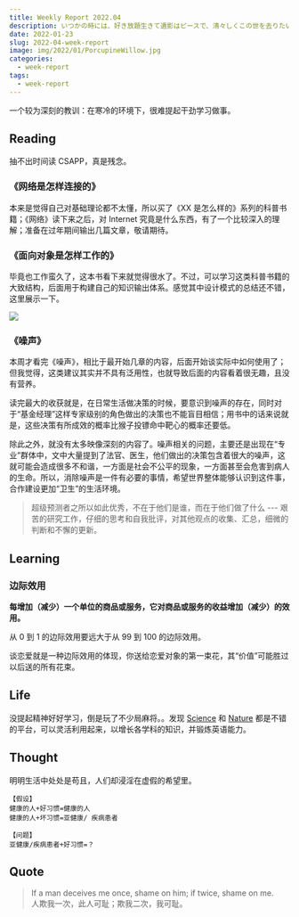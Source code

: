 ```yaml
---
title: Weekly Report 2022.04
description: いつかの時には、好き放題生きて遺影はピースで、清々しくこの世を去りたい
date: 2022-01-23
slug: 2022-04-week-report
image: img/2022/01/PorcupineWillow.jpg
categories:
  - week-report
tags:
  - week-report
---
```


一个较为深刻的教训：在寒冷的环境下，很难提起干劲学习做事。

## Reading

抽不出时间读 CSAPP，真是残念。

### 《网络是怎样连接的》

本来是觉得自己对基础理论都不太懂，所以买了《XX 是怎么样的》系列的科普书籍；《网络》读下来之后，对 Internet 究竟是什么东西，有了一个比较深入的理解；准备在过年期间输出几篇文章，敬请期待。

### 《面向对象是怎样工作的》

毕竟也工作蛮久了，这本书看下来就觉得很水了。不过，可以学习这类科普书籍的大致结构，后面用于构建自己的知识输出体系。感觉其中设计模式的总结还不错，这里展示一下。

![ ](/img/2022/01/gof-design-pattern.svg)

### 《噪声》

本周才看完《噪声》，相比于最开始几章的内容，后面开始谈实际中如何使用了；但我觉得，这类建议其实并不具有泛用性，也就导致后面的内容看着很无趣，且没有营养。

读完最大的收获就是，在日常生活做决策的时候，要意识到噪声的存在，同时对于“基金经理”这样专家级别的角色做出的决策也不能盲目相信；用书中的话来说就是，这些决策有所成效的概率比猴子投镖命中靶心的概率还要低。

除此之外，就没有太多映像深刻的内容了。噪声相关的问题，主要还是出现在“专业”群体中，文中大量提到了法官、医生，他们做出的决策包含着很大的噪声，这就可能会造成很多不和谐，一方面是社会不公平的现象，一方面甚至会危害到病人的生命。所以，消除噪声是一件有必要的事情，希望世界整体能够认识到这件事，合作建设更加“卫生”的生活环境。

> 超级预测者之所以如此优秀，不在于他们是谁，而在于他们做了什么 --- 艰苦的研究工作，仔细的思考和自我批评，对其他观点的收集、汇总，细微的判断和不懈的更新。

## Learning

### 边际效用

**每增加（减少）一个单位的商品或服务，它对商品或服务的收益增加（减少）的效用。**

从 0 到 1 的边际效用要远大于从 99 到 100 的边际效用。

谈恋爱就是一种边际效用的体现，你送给恋爱对象的第一束花，其“价值”可能胜过以后送的所有花束。

## Life

没提起精神好好学习，倒是玩了不少局麻将。。发现 [Science](https://www.science.org/) 和 [Nature](https://www.nature.com/) 都是不错的平台，可以灵活利用起来，以增长各学科的知识，并锻炼英语能力。

## Thought

明明生活中处处是苟且，人们却浸淫在虚假的希望里。

```shell
【假设】
健康的人+好习惯=健康的人
健康的人+坏习惯=亚健康/ 疾病患者

【问题】
亚健康/疾病患者+好习惯=？
```

## Quote

> If a man deceives me once, shame on him; if twice, shame on me.  
> 人欺我一次，此人可耻；欺我二次，我可耻。
